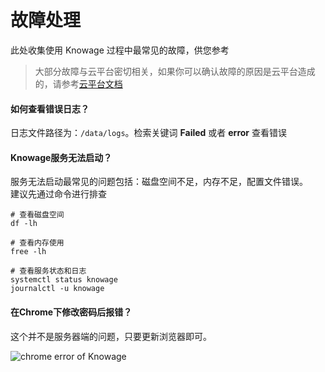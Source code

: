 # 故障处理

此处收集使用 Knowage 过程中最常见的故障，供您参考

> 大部分故障与云平台密切相关，如果你可以确认故障的原因是云平台造成的，请参考[云平台文档](https://support.websoft9.com/docs/faq/zh/tech-instance.html)

#### 如何查看错误日志？

日志文件路径为：`/data/logs`。检索关键词 **Failed** 或者 **error** 查看错误

#### Knowage服务无法启动？

服务无法启动最常见的问题包括：磁盘空间不足，内存不足，配置文件错误。  
建议先通过命令进行排查  

```shell
# 查看磁盘空间
df -lh

# 查看内存使用
free -lh

# 查看服务状态和日志
systemctl status knowage
journalctl -u knowage
```

#### 在Chrome下修改密码后报错？

这个并不是服务器端的问题，只要更新浏览器即可。

![chrome error of Knowage](https://libs.websoft9.com/Websoft9/DocsPicture/zh/knowage/knowage-chromeerror-websoft9.png)


